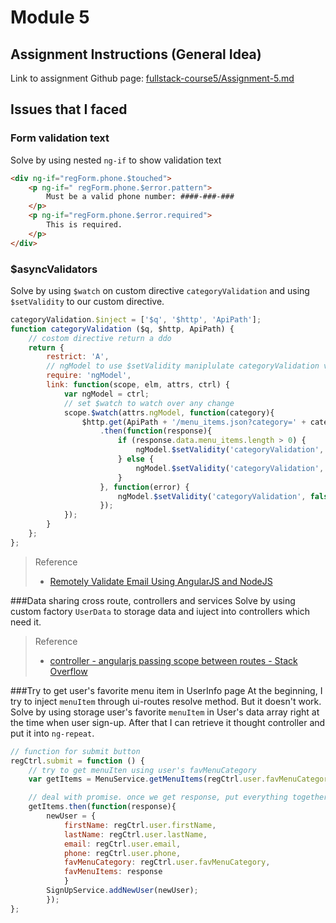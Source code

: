 # Module 5
## Assignment Instructions (General Idea)
Link to assignment Github page:
[fullstack-course5/Assignment-5.md](https://github.com/jhu-ep-coursera/fullstack-course5/blob/master/assignments/assignment5/Assignment-5.md)

## Issues that I faced
### Form validation text
Solve by using nested `ng-if` to show validation text

```html
<div ng-if="regForm.phone.$touched">
	<p ng-if=" regForm.phone.$error.pattern">
		Must be a valid phone number: ####-###-###
	</p>
	<p ng-if="regForm.phone.$error.required">
		This is required.
	</p>
</div>
```

### $asyncValidators
Solve by using `$watch` on custom directive `categoryValidation` and using `$setValidity` to our custom directive.

```javascript
categoryValidation.$inject = ['$q', '$http', 'ApiPath'];
function categoryValidation ($q, $http, ApiPath) {
	// costom directive return a ddo
	return {
		restrict: 'A',
		// ngModel to use $setValidity maniplulate categoryValidation validation state
		require: 'ngModel',
		link: function(scope, elm, attrs, ctrl) {
			var ngModel = ctrl;
			// set $watch to watch over any change
			scope.$watch(attrs.ngModel, function(category){
				$http.get(ApiPath + '/menu_items.json?category=' + category)
					.then(function(response){
						if (response.data.menu_items.length > 0) {
							ngModel.$setValidity('categoryValidation', true);
						} else {
							ngModel.$setValidity('categoryValidation', false);
						}
					}, function(error) {
						ngModel.$setValidity('categoryValidation', false);
					});
			});
		}
	};
};
```

> Reference 
> 
> * [Remotely Validate Email Using AngularJS and NodeJS](http://junerockwell.com/remotely-validate-email-using-angularjs-and-nodejs/)

###Data sharing cross route, controllers and services
Solve by using custom factory `UserData` to storage data and iuject into controllers which need it.
> Reference
> 
> * [controller - angularjs passing scope between routes - Stack Overflow](http://stackoverflow.com/questions/31471440/angularjs-passing-scope-between-routes)

###Try to get user's favorite menu item in UserInfo page
At the beginning, I try to inject `menuItem` through ui-routes resolve method. But it doesn't work.
Solve by using storage user's favorite `menuItem` in User's data array right at the time when user sign-up. After that I can retrieve it thought controller and put it into `ng-repeat`.

```javascript
// function for submit button
regCtrl.submit = function () {
	// try to get menuIten using user's favMenuCategory
	var getItems = MenuService.getMenuItems(regCtrl.user.favMenuCategory);

	// deal with promise. once we get response, put everything together and sent addNewUser request to SignUpService 
	getItems.then(function(response){
		newUser = {
			firstName: regCtrl.user.firstName,
			lastName: regCtrl.user.lastName,
			email: regCtrl.user.email,
			phone: regCtrl.user.phone,
			favMenuCategory: regCtrl.user.favMenuCategory,
			favMenuItems: response
			}
		SignUpService.addNewUser(newUser);
		});
};
```